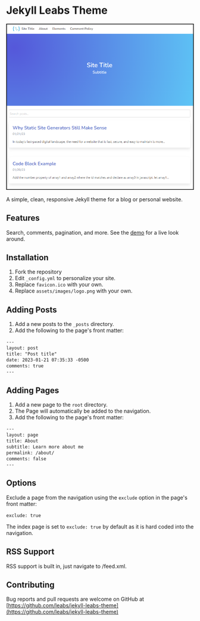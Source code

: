 # Jekyll Leabs Theme

![TeXt Theme](/assets/screenshots/theme-shot-1.png)

A simple, clean, responsive Jekyll theme for a blog or personal website.

## Features

Search, comments, pagination, and more. See the [demo](https://leabs.github.io/jekyll-leabs-theme/) for a live look around.

## Installation

1. Fork the repository
2. Edit `_config.yml` to personalize your site.
3. Replace `favicon.ico` with your own.
4. Replace `assets/images/logo.png` with your own.

## Adding Posts

1. Add a new posts to the `_posts` directory.
2. Add the following to the page's front matter:

```
---
layout: post
title: "Post title"
date: 2023-01-21 07:35:33 -0500
comments: true
---
```

## Adding Pages

1. Add a new page to the `root` directory.
2. The Page will automatically be added to the navigation.
3. Add the following to the page's front matter:

```
---
layout: page
title: About
subtitle: Learn more about me
permalink: /about/
comments: false
---
```

## Options

Exclude a page from the navigation using the `exclude` option in the page's front matter:

```
exclude: true
```

The index page is set to `exclude: true` by default as it is hard coded into the navigation.

## RSS Support

RSS support is built in, just navigate to /feed.xml.

## Contributing

Bug reports and pull requests are welcome on GitHub at [https://github.com/leabs/jekyll-leabs-theme](https://github.com/leabs/jekyll-leabs-theme)
